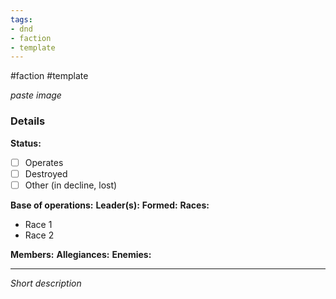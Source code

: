 ```yaml
---
tags:
- dnd
- faction
- template
---
```

#faction #template 

*paste image*
### Details
**Status:**
- [ ] Operates
- [ ] Destroyed 
- [ ] Other (in decline, lost)

**Base of operations:**
**Leader(s):**
**Formed:**
**Races:**
- Race 1
- Race 2

**Members:**
**Allegiances:**
**Enemies:**

---
*Short description*
